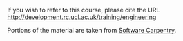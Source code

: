 
If you wish to refer to this course, please cite the URL
http://development.rc.ucl.ac.uk/training/engineering

Portions of the material are taken from [Software Carpentry](http://software-carpentry.org/).
